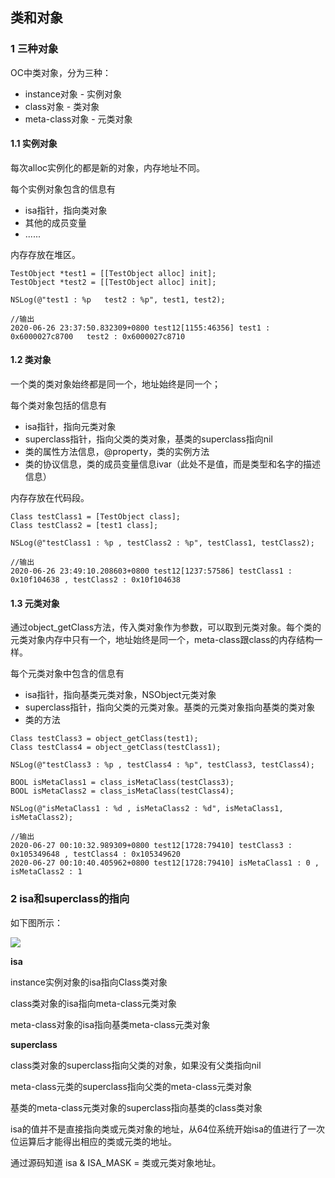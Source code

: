 ## 类和对象

### 1 三种对象

OC中类对象，分为三种：

- instance对象 - 实例对象
- class对象 - 类对象
- meta-class对象 - 元类对象

#### 1.1 实例对象

每次alloc实例化的都是新的对象，内存地址不同。

每个实例对象包含的信息有

- isa指针，指向类对象
- 其他的成员变量
- ......

内存存放在堆区。

```
TestObject *test1 = [[TestObject alloc] init];
TestObject *test2 = [[TestObject alloc] init];

NSLog(@"test1 : %p   test2 : %p", test1, test2);

//输出
2020-06-26 23:37:50.832309+0800 test12[1155:46356] test1 : 0x6000027c8700   test2 : 0x6000027c8710
```



#### 1.2 类对象

一个类的类对象始终都是同一个，地址始终是同一个；

每个类对象包括的信息有

- isa指针，指向元类对象
- superclass指针，指向父类的类对象，基类的superclass指向nil
- 类的属性方法信息，@property，类的实例方法
- 类的协议信息，类的成员变量信息ivar（此处不是值，而是类型和名字的描述信息）

内存存放在代码段。

```
Class testClass1 = [TestObject class];
Class testClass2 = [test1 class];

NSLog(@"testClass1 : %p , testClass2 : %p", testClass1, testClass2);
    
//输出
2020-06-26 23:49:10.208603+0800 test12[1237:57586] testClass1 : 0x10f104638 , testClass2 : 0x10f104638
```



#### 1.3 元类对象

通过object_getClass方法，传入类对象作为参数，可以取到元类对象。每个类的元类对象内存中只有一个，地址始终是同一个，meta-class跟class的内存结构一样。

每个元类对象中包含的信息有

- isa指针，指向基类元类对象，NSObject元类对象
- superclass指针，指向父类的元类对象。基类的元类对象指向基类的类对象
- 类的方法

```
Class testClass3 = object_getClass(test1);
Class testClass4 = object_getClass(testClass1);

NSLog(@"testClass3 : %p , testClass4 : %p", testClass3, testClass4);

BOOL isMetaClass1 = class_isMetaClass(testClass3);
BOOL isMetaClass2 = class_isMetaClass(testClass4);

NSLog(@"isMetaClass1 : %d , isMetaClass2 : %d", isMetaClass1, isMetaClass2);

//输出
2020-06-27 00:10:32.989309+0800 test12[1728:79410] testClass3 : 0x105349648 , testClass4 : 0x105349620
2020-06-27 00:10:40.405962+0800 test12[1728:79410] isMetaClass1 : 0 , isMetaClass2 : 1

```



### 2 isa和superclass的指向

如下图所示：

![]([https://github.com/tangshenghao/iOSInterviewNotes/blob/master/iOS%E5%9F%BA%E7%A1%80/%E7%B1%BB%E5%92%8C%E5%AF%B9%E8%B1%A1/isa%E5%92%8Csuperclass%E6%8C%87%E5%90%91%E5%9B%BE.png](https://github.com/tangshenghao/iOSInterviewNotes/blob/master/iOS基础/类和对象/isa和superclass指向图.png))

**isa**

instance实例对象的isa指向Class类对象

class类对象的isa指向meta-class元类对象

meta-class对象的isa指向基类meta-class元类对象

**superclass**

class类对象的superclass指向父类的对象，如果没有父类指向nil

meta-class元类的superclass指向父类的meta-class元类对象

基类的meta-class元类对象的superclass指向基类的class类对象



isa的值并不是直接指向类或元类对象的地址，从64位系统开始isa的值进行了一次位运算后才能得出相应的类或元类的地址。

通过源码知道 isa & ISA_MASK = 类或元类对象地址。

